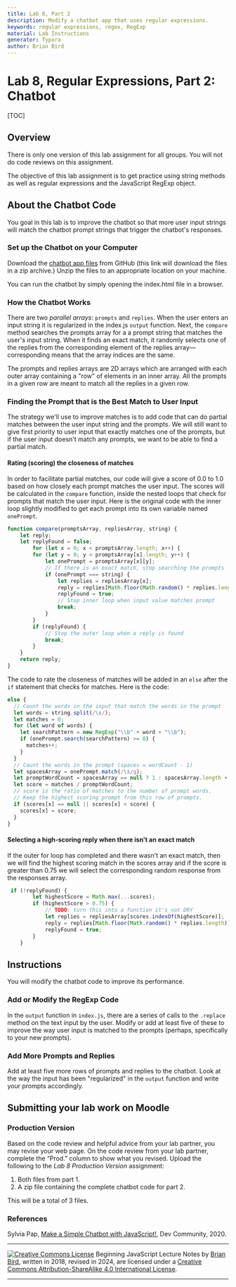 ```yaml
---
title: Lab 8, Part 2
description: Modify a chatbot app that uses regular expressions.
keywords: regular expressions, regex, RegExp
material: Lab Instructions
generator: Typora
author: Brian Bird
---
```




<h1>Lab 8, Regular Expressions, Part 2: Chatbot</h1
**CS 133JS, Beginning Programming: JavaScript**

[TOC]

## Overview

There is only one version of this lab assignment for all groups. You will not do code reviews on this assignment.

The objective of this lab assignment is to get practice using string methods as well as regular expressions and the JavaScript RegExp object.

## About the Chatbot Code

You goal in this lab is to improve the chatbot so that more user input strings will match the chatbot prompt strings that trigger the chatbot's responses.

### Set up the Chatbot on your Computer

Download the [chatbot app files](https://github.com/LCC-CIT/CS133JS-CourseMaterials/archive/refs/tags/Lab8-Part2.zip) from GitHub (this link will download the files in a zip archive.) Unzip the files to an appropriate location on your machine.

You can run the chatbot by simply opening the index.html file in a browser.

### How the Chatbot Works

There are two *parallel arrays*: `prompts` and `replies`. When the user enters an input string it is regularized in the index.js `output` function. Next, the `compare` method searches the prompts array for a a prompt string that matches the user's input string. When it finds an exact match, it randomly selects one of the replies from the corresponding element of the replies array&mdash;corresponding means that the array indices are the same.

The prompts and replies arrays are 2D arrays which are arranged with each outer array containing a "row" of elements in an inner array. All the prompts in a given row are meant to match all the replies in a given row.

### Finding the Prompt that is the Best Match to User Input

The strategy we'll use to improve matches is to add code that can do partial matches between the user input string and the prompts. We will still want to give first priority to user input that exactly matches one of the prompts, but if the user input doesn't match any prompts, we want to be able to find a partial match.

#### Rating (scoring) the closeness of matches

In order to facilitate partial matches, our code will give a score of 0.0 to 1.0 based on how closely each prompt matches the user input. The scores will be calculated in the `compare` function, inside the nested loops that check for prompts that match the user input. Here is the original code with the inner loop slightly modified to get each prompt into its own variable named `onePrompt`.

```javascript
function compare(promptsArray, repliesArray, string) {
    let reply;
    let replyFound = false;
		for (let x = 0; x < promptsArray.length; x++) {
      	for (let y = 0; y < promptsArray[x].length; y++) {
            let onePrompt = promptsArray[x][y];
            // If there is an exact match, stop searching the prompts
            if (onePrompt === string) {
                let replies = repliesArray[x];
                reply = replies[Math.floor(Math.random() * replies.length)];
                replyFound = true;
                // Stop inner loop when input value matches prompt
                break;
            }
        }
        if (replyFound) {
            // Stop the outer loop when a reply is found
            break;
        }
    }
    return reply;
}
```

The code to rate the closeness of matches will be added in an `else` after the `if` statement that checks for matches. Here is the code:

```JavaScript
else {
  // Count the words in the input that match the words in the prompt
  let words = string.split(/\s/);
  let matches = 0;
  for (let word of words) {
    let searchPattern = new RegExp("\\b" + word + "\\b");
    if (onePrompt.search(searchPattern) >= 0) {
      matches++;
    }
  }
  // Count the words in the prompt (spaces = wordCount - 1)
  let spacesArray = onePrompt.match(/\s/g);
  let promptWordCount = spacesArray == null ? 1 : spacesArray.length + 1;
  let score = matches / promptWordCount;
  // score is the ratio of matches to the number of prompt words.
  // Keep the highest scoring prompt from this row of prompts.
  if (scores[x] == null || scores[x] < score) {
    scores[x] = score;
  }
}
```

#### Selecting a high-scoring reply when there isn't an exact match

If the outer for loop has completed and there wasn't an exact match, then we will find the highest scoring match in the scores array and if the score is greater than 0.75 we will select the corresponding random response from the responses array.

```JavaScript
 if (!replyFound) {
        let highestScore = Math.max(...scores);
        if (highestScore > 0.75) {
            // TODO: turn this into a function it's not DRY
            let replies = repliesArray[scores.indexOf(highestScore)];
            reply = replies[Math.floor(Math.random() * replies.length)];
            replyFound = true;
        }
    }
```

## Instructions

You will modify the chatbot code to improve its performance.

### Add or Modify the RegExp Code

In the `output` function in `index.js`, there are a series of calls to the `.replace` method on the text input by the user. Modify or add at least five of these to improve the way user input is matched to the prompts (perhaps, specifically to your new prompts).

### Add More Prompts and Replies

Add at least five more rows of prompts and replies to the chatbot. Look at the way the input has been "regularized" in the `output` function and write your prompts accordingly.



## Submitting your lab work on Moodle

### Production Version

 Based on the code review and helpful advice from your lab partner, you may revise your web page. On the code review from your lab partner, complete the “Prod.” column to show what you revised. Upload the following to the *Lab 8 Production Version* assignment:

1. Both files from part 1.
2. A zip file containing the complete chatbot code for part 2.

This will be a total of 3 files.



### References

Sylvia Pap, [Make a Simple Chatbot with JavaScript!](https://dev.to/sylviapap/make-a-simple-chatbot-with-javascript-1gc?signin=true), Dev Community, 2020.



------

[![Creative Commons License](https://i.creativecommons.org/l/by-sa/4.0/88x31.png)](http://creativecommons.org/licenses/by-sa/4.0/) Beginning JavaScript Lecture Notes by [Brian Bird](https://profbird.dev), written in 2018, revised in <time>2024</time>, are licensed under a [Creative Commons Attribution-ShareAlike 4.0 International License](http://creativecommons.org/licenses/by-sa/4.0/). 

------------

